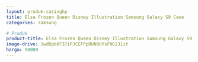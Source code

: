 ```yaml
---
layout: produk-casinghp
title: Elsa Frozen Queen Disney Illustration Samsung Galaxy S9 Case
categories: samsung

# Produk
product-title: Elsa Frozen Queen Disney Illustration Samsung Galaxy S9 Case
image-drive: 1wdDpb6F37iPJCEFPpDUN9UYsFNG2J1it
harga: 90000
---
```

